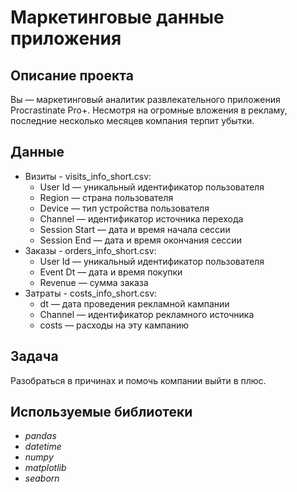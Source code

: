 # Маркетинговые данные приложения

## Описание проекта
Вы — маркетинговый аналитик развлекательного приложения Procrastinate Pro+. Несмотря на огромные вложения в рекламу, последние несколько месяцев компания терпит убытки.

## Данные
- Визиты - visits_info_short.csv:
    * User Id — уникальный идентификатор пользователя
    * Region — страна пользователя
    * Device — тип устройства пользователя
    * Channel — идентификатор источника перехода
    * Session Start — дата и время начала сессии
    * Session End — дата и время окончания сессии
- Заказы - orders_info_short.csv:
    * User Id — уникальный идентификатор пользователя
    * Event Dt — дата и время покупки
    * Revenue — сумма заказа
- Затраты - costs_info_short.csv:
    * dt — дата проведения рекламной кампании
    * Channel — идентификатор рекламного источника
    * costs — расходы на эту кампанию

## Задача
Разобраться в причинах и помочь компании выйти в плюс.

## Используемые библиотеки
* *pandas*
* *datetime*
* *numpy*
* *matplotlib*
* *seaborn*